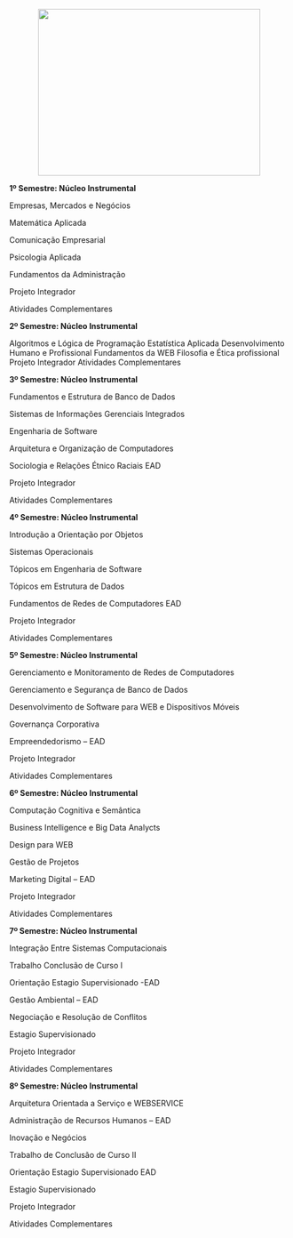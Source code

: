 <p align="center">
  <img width="400" height="300" src="https://media-exp1.licdn.com/dms/image/C4D0BAQF0sIlZSx6Ksg/company-logo_200_200/0/1569524830495?e=2159024400&v=beta&t=-ldDhJvBP8bjSTKjZHNj9XYjVqaLK-dPWsvhQDk6F9g">
</p>


**1º Semestre: Núcleo Instrumental**

Empresas, Mercados e Negócios

Matemática Aplicada

Comunicação Empresarial

Psicologia Aplicada

Fundamentos da Administração

Projeto Integrador

Atividades Complementares

**2º Semestre: Núcleo Instrumental**

Algoritmos e Lógica de Programação
Estatística Aplicada
Desenvolvimento Humano e Profissional
Fundamentos da WEB
Filosofia e Ética profissional
Projeto Integrador
Atividades Complementares

**3º Semestre: Núcleo Instrumental**

Fundamentos e Estrutura de Banco de Dados

Sistemas de Informações Gerenciais Integrados

Engenharia de Software

Arquitetura e Organização de Computadores

Sociologia e Relações Étnico Raciais EAD

Projeto Integrador

Atividades Complementares

**4º Semestre: Núcleo Instrumental**

Introdução a Orientação por Objetos

Sistemas Operacionais

Tópicos em Engenharia de Software

Tópicos em Estrutura de Dados

Fundamentos de Redes de Computadores EAD

Projeto Integrador
  
Atividades Complementares

**5º Semestre: Núcleo Instrumental**

Gerenciamento e Monitoramento de Redes de
Computadores

Gerenciamento e Segurança de Banco de Dados

Desenvolvimento de Software para WEB e
Dispositivos Móveis

Governança Corporativa

Empreendedorismo – EAD

Projeto Integrador

Atividades Complementares

**6º Semestre: Núcleo Instrumental**

Computação Cognitiva e Semântica

Business Intelligence e Big Data Analycts

Design para WEB

Gestão de Projetos

Marketing Digital – EAD

Projeto Integrador

Atividades Complementares

**7º Semestre: Núcleo Instrumental**

Integração Entre Sistemas Computacionais

Trabalho Conclusão de Curso I

Orientação Estagio Supervisionado -EAD

Gestão Ambiental – EAD

Negociação e Resolução de Conflitos

Estagio Supervisionado

Projeto Integrador

Atividades Complementares

**8º Semestre: Núcleo Instrumental**

Arquitetura Orientada a Serviço e WEBSERVICE

Administração de Recursos Humanos – EAD

Inovação e Negócios

Trabalho de Conclusão de Curso II

Orientação Estagio Supervisionado EAD

Estagio Supervisionado

Projeto Integrador

Atividades Complementares
